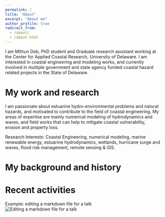 ```yaml
---
permalink: /
title: "About"
excerpt: "About me"
author_profile: true
redirect_from: 
  - /about/
  - /about.html
---
```


I am Mithun Deb, PhD student and Graduate research assistant working at the Center for Applied Coastal Research, University of Delaware. I am interested in coastal engineering and modeling works, and currently involved in multiple government and state agency funded coastal hazard related projects in the State of Delaware.

My work and research
======
I am passionate about estuarine hydro-environmental problems and natural hazards, and motivated to contribute to the field of coastal engineering. My areas of expertise are mainly numerical modeling of hydrodynamics and waves, and field works that can help to mitigate coastal vulnerability, erosion and property loss.

Research Interests: Coastal Engineering, numerical modeling, marine renewable energy, estuarine hydrodynamics, wetlands, hurricane surge and waves, flood risk management, remote sensing & GIS.

My background and history
======


Recent activities
======

Example: editing a markdown file for a talk
![Editing a markdown file for a talk](/images/editing-talk.png)
